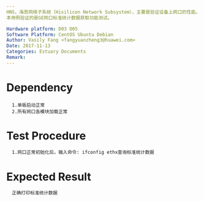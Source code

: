 ```yaml
---
HNS，海思网络子系统（Hisilicon Network Subsystem），主要是验证设备上网口的性能。
本用例验证的是GE网口标准统计数据获取功能测试。

Hardware platform: D03 D05  
Software Platform: CentOS Ubuntu Debian 
Author: Vasily Fang <fangyuanzheng3@huawei.com>  
Date: 2017-11-13
Categories: Estuary Documents  
Remark:
---
```


# Dependency
```
  1.单板启动正常
  2.所有网口各模块加载正常
```

# Test Procedure
```bash
  1.网口正常初始化后，输入命令: ifconfig ethx查询标准统计数据
```

# Expected Result
```bash
  正确打印标准统计数据
```
